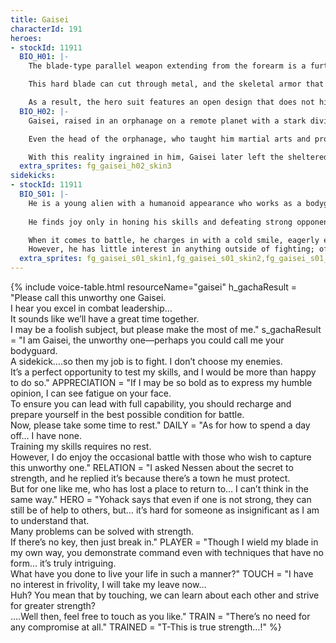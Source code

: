 ```yaml
---
title: Gaisei
characterId: 191
heroes:
- stockId: 11911
  BIO_H01: |-
    The blade-type parallel weapon extending from the forearm is a further enhancement of Gaisei's racial characteristic, where the bones     of his body are as hard as metal.

    This hard blade can cut through metal, and the skeletal armor that protects him is all derived from Gaisei's original physical form.

    As a result, the hero suit features an open design that does not hinder movement, symbolizing Gaisei's determination to surpass his       opponents with his own body and skills, showcasing his overwhelming strength.
  BIO_H02: |-
    Gaisei, raised in an orphanage on a remote planet with a stark divide between the rich and poor, has witnessed from a young age how       the strong take everything from the weak.

    Even the head of the orphanage, who taught him martial arts and protected the children, was trampled by a more powerful force.

    With this reality ingrained in him, Gaisei later left the sheltered planet and now roams the galaxy in search of battlefields where       he can confront the strong. He seeks to experience firsthand the belief that strength determines everything.
  extra_sprites: fg_gaisei_h02_skin3
sidekicks:
- stockId: 11911
  BIO_S01: |-
    He is a young alien with a humanoid appearance who works as a bodyguard for a pawn shop and antique dealer with a troubled past.
  
    He finds joy only in honing his skills and defeating strong opponents. If a battle with a formidable foe is guaranteed, he will leave     his employer behind and rush into any battlefield as a bodyguard, regardless of who hires him.

    When it comes to battle, he charges in with a cold smile, eagerly embracing the chaos.
    However, he has little interest in anything outside of fighting; often, he appears lost in thought, especially during times that          aren’t dedicated to battle or training.
  extra_sprites: fg_gaisei_s01_skin1,fg_gaisei_s01_skin2,fg_gaisei_s01_skin3
---
```


{% include voice-table.html resourceName="gaisei"
h_gachaResult = "Please call this unworthy one Gaisei.<br>I hear you excel in combat leadership…<br>It sounds like we’ll have a great time together.<br>I may be a foolish subject, but please make the most of me."
s_gachaResult = "I am Gaisei, the unworthy one—perhaps you could call me your bodyguard.<br>A sidekick….so then my job is to fight. I don’t choose my enemies.<br>It’s a perfect opportunity to test my skills, and I would be more than happy to do so."
APPRECIATION = "If I may be so bold as to express my humble opinion, I can see fatigue on your face.<br>To ensure you can lead with full capability, you should recharge and prepare yourself in the best possible condition for battle.<br>Now, please take some time to rest."
DAILY = "As for how to spend a day off… I have none.<br>Training my skills requires no rest.<br>However, I do enjoy the occasional battle with those who wish to capture this unworthy one."
RELATION = "I asked Nessen about the secret to strength, and he replied it’s because there’s a town he must protect.<br>But for one like me, who has lost a place to return to… I can’t think in the same way."
HERO = "Yohack says that even if one is not strong, they can still be of help to others, but… it’s hard for someone as insignificant as I am to understand that.<br>Many problems can be solved with strength.<br>If there’s no key, then just break in."
PLAYER = "Though I wield my blade in my own way, you demonstrate command even with techniques that have no form… it’s truly intriguing.<br> What have you done to live your life in such a manner?"
TOUCH = "I have no interest in frivolity, I will take my leave now…<br>Huh? You mean that by touching, we can learn about each other and strive for greater strength?<br> ….Well then, feel free to touch as you like."
TRAIN = "There’s no need for any compromise at all."
TRAINED = "T-This is true strength…!"
%}

